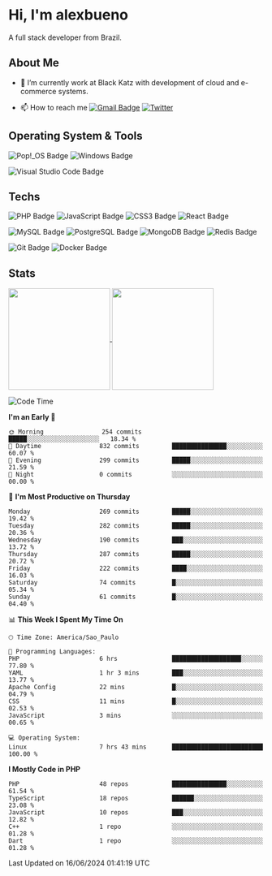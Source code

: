 # Hi, I'm alexbueno

A full stack developer from Brazil.

## About Me

- 🌱 I’m currently work at Black Katz with development of cloud and e-commerce systems.

- 📫 How to reach me [![Gmail Badge](https://img.shields.io/badge/-gmail-c14438?style=for-the-badge&logo=Gmail&logoColor=ffffff)](mailto:alexsandrofbueno@gmail.com) [![Twitter](https://img.shields.io/badge/twitter-1DA1F2.svg?style=for-the-badge&logo=twitter&logoColor=ffffff)](https://twitter.com/Alex_Bueno_7)

## Operating System & Tools

![Pop!_OS Badge](https://img.shields.io/badge/Pop!__OS-48B9C7?logo=popos&logoColor=fff&style=flat)
![Windows Badge](https://img.shields.io/badge/Windows-0078D6?logo=windows&logoColor=fff&style=flat)

![Visual Studio Code Badge](https://img.shields.io/badge/Visual%20Studio%20Code-007ACC?logo=visualstudiocode&logoColor=fff&style=flat)

## Techs

![PHP Badge](https://img.shields.io/badge/PHP-777BB4?logo=php&logoColor=fff&style=flat)
![JavaScript Badge](https://img.shields.io/badge/JavaScript-F7DF1E?logo=javascript&logoColor=000&style=flat)
![CSS3 Badge](https://img.shields.io/badge/CSS3-1572B6?logo=css3&logoColor=fff&style=flat)
![React Badge](https://img.shields.io/badge/React-61DAFB?logo=react&logoColor=000&style=flat)

![MySQL Badge](https://img.shields.io/badge/MySQL-4479A1?logo=mysql&logoColor=fff&style=flat)
![PostgreSQL Badge](https://img.shields.io/badge/PostgreSQL-4169E1?logo=postgresql&logoColor=fff&style=flat)
![MongoDB Badge](https://img.shields.io/badge/MongoDB-47A248?logo=mongodb&logoColor=fff&style=flat)
![Redis Badge](https://img.shields.io/badge/Redis-DC382D?logo=redis&logoColor=fff&style=flat)

![Git Badge](https://img.shields.io/badge/Git-F05032?logo=git&logoColor=fff&style=flat)
![Docker Badge](https://img.shields.io/badge/Docker-2496ED?logo=docker&logoColor=fff&style=flat)


## Stats

<a href="https://github.com/anuraghazra/github-readme-stats">
  <img height=200 align="center" src="https://github-readme-stats.vercel.app/api?username=alexbueno7&theme=dark" />
</a>
<a href="https://github.com/anuraghazra/convoychat">
  <img height=200 align="center" src="https://github-readme-stats.vercel.app/api/top-langs?username=alexbueno7&layout=compact&langs_count=8&card_width=320&theme=dark" />
</a>

<!--START_SECTION:waka-->
![Code Time](http://img.shields.io/badge/Code%20Time-999%20hrs%2041%20mins-blue)

**I'm an Early 🐤** 

```text
🌞 Morning                254 commits         █████░░░░░░░░░░░░░░░░░░░░   18.34 % 
🌆 Daytime                832 commits         ███████████████░░░░░░░░░░   60.07 % 
🌃 Evening                299 commits         █████░░░░░░░░░░░░░░░░░░░░   21.59 % 
🌙 Night                  0 commits           ░░░░░░░░░░░░░░░░░░░░░░░░░   00.00 % 
```
📅 **I'm Most Productive on Thursday** 

```text
Monday                   269 commits         █████░░░░░░░░░░░░░░░░░░░░   19.42 % 
Tuesday                  282 commits         █████░░░░░░░░░░░░░░░░░░░░   20.36 % 
Wednesday                190 commits         ███░░░░░░░░░░░░░░░░░░░░░░   13.72 % 
Thursday                 287 commits         █████░░░░░░░░░░░░░░░░░░░░   20.72 % 
Friday                   222 commits         ████░░░░░░░░░░░░░░░░░░░░░   16.03 % 
Saturday                 74 commits          █░░░░░░░░░░░░░░░░░░░░░░░░   05.34 % 
Sunday                   61 commits          █░░░░░░░░░░░░░░░░░░░░░░░░   04.40 % 
```


📊 **This Week I Spent My Time On** 

```text
🕑︎ Time Zone: America/Sao_Paulo

💬 Programming Languages: 
PHP                      6 hrs               ███████████████████░░░░░░   77.80 % 
YAML                     1 hr 3 mins         ███░░░░░░░░░░░░░░░░░░░░░░   13.77 % 
Apache Config            22 mins             █░░░░░░░░░░░░░░░░░░░░░░░░   04.79 % 
CSS                      11 mins             █░░░░░░░░░░░░░░░░░░░░░░░░   02.53 % 
JavaScript               3 mins              ░░░░░░░░░░░░░░░░░░░░░░░░░   00.65 % 

💻 Operating System: 
Linux                    7 hrs 43 mins       █████████████████████████   100.00 % 
```

**I Mostly Code in PHP** 

```text
PHP                      48 repos            ███████████████░░░░░░░░░░   61.54 % 
TypeScript               18 repos            ██████░░░░░░░░░░░░░░░░░░░   23.08 % 
JavaScript               10 repos            ███░░░░░░░░░░░░░░░░░░░░░░   12.82 % 
C++                      1 repo              ░░░░░░░░░░░░░░░░░░░░░░░░░   01.28 % 
Dart                     1 repo              ░░░░░░░░░░░░░░░░░░░░░░░░░   01.28 % 
```




 Last Updated on 16/06/2024 01:41:19 UTC
<!--END_SECTION:waka-->
